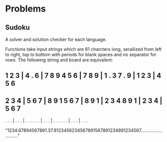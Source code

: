 # Problems

## Sudoku

A solver and solution checker for each language.

Functions take input strings which are 81 charcters long, serailized from left to right, top to bottom 
with periods for blank spaces and no separator for rows. The following string and board are equivalent:

1 2 3 | 4 . 6 | 7 8 9
4 5 6 | 7 8 9 | 1 . 3
7 . 9 | 1 2 3 | 4 5 6
---------------------
2 3 4 | 5 6 7 | 8 9 1
5 6 7 | 8 9 1 | 2 3 4
8 9 1 | 2 3 4 | 5 6 7
---------------------
. . . | . . . | . . .
. . . | . . . | . . .
. . . | . . . | . . .

"1234.67894567891.37.9123456234567891567891234891234567..........................."